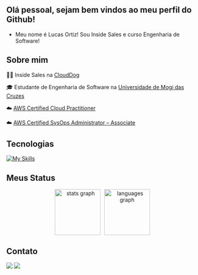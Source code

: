 ## Olá pessoal, sejam bem vindos ao meu perfil do Github!
- Meu nome é Lucas Ortiz! Sou Inside Sales e curso Engenharia de Software!

## Sobre mim

<p>👨‍💻 Inside Sales na <a href="https://www.clouddog.com.br/" target="blank_">CloudDog</a></p>
<p>🎓 Estudante de Engenharia de Software na <a href="https://www.umc.br/nucleo-de-exatas-engenharia-de-software/" target="blank_">Universidade de Mogi das Cruzes</a></p>
<p>☁️ <a href="https://www.credly.com/badges/db773eb9-df4c-41f1-a42a-b5b2cd08742e/linked_in_profile">AWS Certified Cloud Practitioner</a></p>
<p>☁️ <a href="https://www.credly.com/badges/a61f50af-bfd4-48c5-9c57-db93983840a3/public_url">AWS Certified SysOps Administrator – Associate</a></p>


## Tecnologias
[![My Skills](https://skillicons.dev/icons?i=aws,terraform,docker,kubernetes,python,linux,windows)](https://skillicons.dev)

## Meus Status

<div align="center" style="display: flex; gap: 10px; justify-content: center;">
  <img src="https://github-readme-stats.vercel.app/api?username=Lucas-Ortiz-Developer&hide_title=false&hide_rank=false&show_icons=true&include_all_commits=true&count_private=true&disable_animations=false&theme=midnight-purple&locale=en&hide_border=false" height="120" alt="stats graph" />
  <img src="https://github-readme-stats.vercel.app/api/top-langs?username=Lucas-Ortiz-Developer&locale=en&hide_title=false&layout=compact&card_width=320&langs_count=5&theme=midnight-purple&hide_border=false" height="120" alt="languages graph" />
</div>


## Contato

<div> 
  <a href="https://www.linkedin.com/in/ortizdeveloper/" target="_blank"><img src="https://img.shields.io/badge/-LinkedIn-%230077B5?style=for-the-badge&logo=linkedin&logoColor=white" target="_blank"></a> 
  <a href="https://youtube.com/@lucasortizsre?si=yxQnJtuLPl9iSdF9" target="_blank"><img src="https://img.shields.io/badge/YouTube-FF0000?style=for-the-badge&logo=youtube&logoColor=white" target="_blank"></a>
<!--   <a href="https://instagram.com/rafaballerini" target="_blank"><img src="https://img.shields.io/badge/-Instagram-%23E4405F?style=for-the-badge&logo=instagram&logoColor=white" target="_blank"></a> -->
<!--  	<a href="https://www.twitch.tv/rafaballerinii" target="_blank"><img src="https://img.shields.io/badge/Twitch-9146FF?style=for-the-badge&logo=twitch&logoColor=white" target="_blank"></a> -->
<!--  <a href="https://discord.gg/wagxzStdcR" target="_blank"><img src="https://img.shields.io/badge/Discord-7289DA?style=for-the-badge&logo=discord&logoColor=white" target="_blank"></a>  -->
<!--   <a href = "mailto:contatorafaballerini@gmail.com"><img src="https://img.shields.io/badge/-Gmail-%23333?style=for-the-badge&logo=gmail&logoColor=white" target="_blank"></a> -->
  
  
</div>
